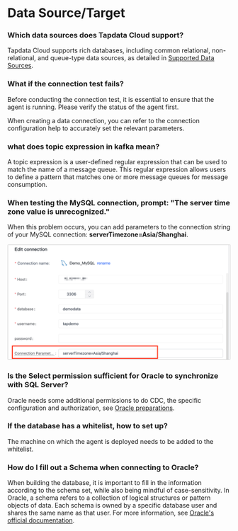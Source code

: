 # Data Source/Target

### Which data sources does Tapdata Cloud support?

Tapdata Cloud supports rich databases, including common relational, non-relational, and queue-type data sources, as detailed in [Supported Data Sources](../introduction/supported-databases.md).

### What if the connection test fails?

Before conducting the connection test, it is essential to ensure that the agent is running. Please verify the status of the agent first.

When creating a data connection, you can refer to the connection configuration help to accurately set the relevant parameters.

### what does topic expression in kafka mean?

A topic expression is a user-defined regular expression that can be used to match the name of a message queue. This regular expression allows users to define a pattern that matches one or more message queues for message consumption.

### When testing the MySQL connection, prompt: "The server time zone value is unrecognized."

When this problem occurs, you can add parameters to the connection string of your MySQL connection: **serverTimezone=Asia/Shanghai**.

![](../images/modify_connection_setting_en.png)

### Is the Select permission sufficient for Oracle to synchronize with SQL Server?

Oracle needs some additional permissions to do CDC, the specific configuration and authorization, see [Oracle preparations](../prerequisites/certified/oracle.md).



### If the database has a whitelist, how to set up?

The machine on which the agent is deployed needs to be added to the whitelist.



### How do I fill out a Schema when connecting to Oracle?

When building the database, it is important to fill in the information according to the schema set, while also being mindful of case-sensitivity. In Oracle, a schema refers to a collection of logical structures or pattern objects of data. Each schema is owned by a specific database user and shares the same name as that user. For more information, see [Oracle's official documentation](https://docs.oracle.com/cd/B19306_01/server.102/b14220/schema.htm).

